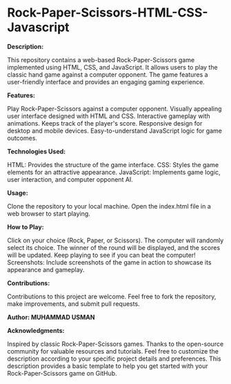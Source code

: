 # Rock-Paper-Scissors-HTML-CSS-Javascript

**Description:**

This repository contains a web-based Rock-Paper-Scissors game implemented using HTML, CSS, and JavaScript. It allows users to play the classic hand game against a computer opponent. The game features a user-friendly interface and provides an engaging gaming experience.

**Features:**

Play Rock-Paper-Scissors against a computer opponent. Visually appealing user interface designed with HTML and CSS. Interactive gameplay with animations. Keeps track of the player's score. Responsive design for desktop and mobile devices. Easy-to-understand JavaScript logic for game outcomes.

**Technologies Used:**

HTML: Provides the structure of the game interface. CSS: Styles the game elements for an attractive appearance. JavaScript: Implements game logic, user interaction, and computer opponent AI.

**Usage:**

Clone the repository to your local machine. Open the index.html file in a web browser to start playing.

**How to Play:**

Click on your choice (Rock, Paper, or Scissors). The computer will randomly select its choice. The winner of the round will be displayed, and the scores will be updated. Keep playing to see if you can beat the computer! Screenshots: Include screenshots of the game in action to showcase its appearance and gameplay.

**Contributions:**

Contributions to this project are welcome. Feel free to fork the repository, make improvements, and submit pull requests.

**Author: MUHAMMAD USMAN**

**Acknowledgments:**

Inspired by classic Rock-Paper-Scissors games. Thanks to the open-source community for valuable resources and tutorials. Feel free to customize the description according to your specific project details and preferences. This description provides a basic template to help you get started with your Rock-Paper-Scissors game on GitHub.


